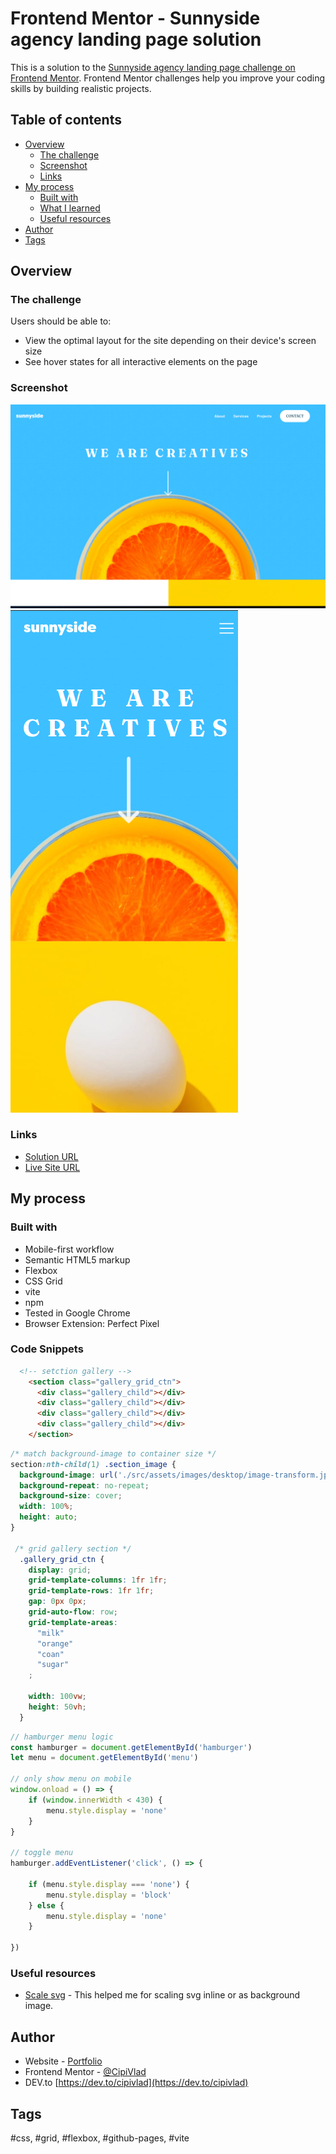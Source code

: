 # Frontend Mentor - Sunnyside agency landing page solution

This is a solution to the [Sunnyside agency landing page challenge on Frontend Mentor](https://www.frontendmentor.io/challenges/sunnyside-agency-landing-page-7yVs3B6ef). Frontend Mentor challenges help you improve your coding skills by building realistic projects.

## Table of contents

- [Overview](#overview)
  - [The challenge](#the-challenge)
  - [Screenshot](#screenshot)
  - [Links](#links)
- [My process](#my-process)
  - [Built with](#built-with)
  - [What I learned](#what-i-learned)
  - [Useful resources](#useful-resources)
- [Author](#author)
- [Tags](#tags)


## Overview

### The challenge

Users should be able to:

- View the optimal layout for the site depending on their device's screen size
- See hover states for all interactive elements on the page

### Screenshot

![desktop](./public/screenshot.png)
![mobile](./public/screenshot_mobile.png)


### Links

- [Solution URL](https://www.frontendmentor.io/solutions/responsive-landing-page-using-css-grid-vanilla-js-Y61iO5rvLr)
- [Live Site URL](https://sunny-side-landingpage-frontendmentor.netlify.app/)

## My process

### Built with

- Mobile-first workflow
- Semantic HTML5 markup
- Flexbox
- CSS Grid
- vite
- npm
- Tested in Google Chrome
- Browser Extension: Perfect Pixel


### Code Snippets

```html
  <!-- setction gallery -->
    <section class="gallery_grid_ctn">
      <div class="gallery_child"></div>
      <div class="gallery_child"></div>
      <div class="gallery_child"></div>
      <div class="gallery_child"></div>
    </section>
```

```css
/* match background-image to container size */
section:nth-child(1) .section_image {
  background-image: url('./src/assets/images/desktop/image-transform.jpg');
  background-repeat: no-repeat;
  background-size: cover;
  width: 100%;
  height: auto;
}

 /* grid gallery section */
  .gallery_grid_ctn {
    display: grid;
    grid-template-columns: 1fr 1fr;
    grid-template-rows: 1fr 1fr;
    gap: 0px 0px;
    grid-auto-flow: row;
    grid-template-areas:
      "milk"
      "orange"
      "coan"
      "sugar"
    ;

    width: 100vw;
    height: 50vh;
  }
```

```js
// hamburger menu logic
const hamburger = document.getElementById('hamburger')
let menu = document.getElementById('menu')

// only show menu on mobile
window.onload = () => {
    if (window.innerWidth < 430) {
        menu.style.display = 'none'
    }
}

// toggle menu
hamburger.addEventListener('click', () => {

    if (menu.style.display === 'none') {
        menu.style.display = 'block'
    } else {
        menu.style.display = 'none'
    }

})

```

### Useful resources

- [Scale svg](https://css-tricks.com/scale-svg/) - This helped me for scaling svg inline or as background image.

## Author

- Website - [Portfolio](https://cipivlad.github.io/myportfoliosite/)
- Frontend Mentor - [@CipiVlad](https://www.frontendmentor.io/profile/CipiVlad)
- DEV.to [https://dev.to/cipivlad](https://dev.to/cipivlad)

## Tags

#css, #grid, #flexbox, #github-pages, #vite
